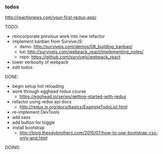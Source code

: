 ### todos

http://reactjsnews.com/your-first-redux-app/

TODO:
- reincorporate previous work into new refactor
- implement kanban from SurviveJS:
  - demo: http://survivejs.com/demos/08_building_kanban/
  - tut: http://survivejs.com/webpack_react/implementing_notes/
  - repo: https://github.com/survivejs/webpack_react
- lower verbosity of webpack
- edit todos

DONE:
- begin setup hot reloading
- work through egghead redux course
  - https://egghead.io/series/getting-started-with-redux  
- refactor using redux api docs
  - http://redux.js.org/docs/basics/ExampleTodoList.html
- re-implement DevTools
- add sass
- add button for toggle
- install bootstrap
  - http://blog.theodybrothers.com/2015/07/how-to-use-bootstrap-css-only-and.html

DOING:
